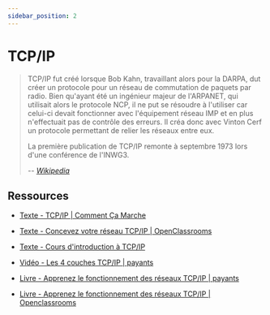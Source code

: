 ```yaml
---
sidebar_position: 2
---
```


# TCP/IP

> TCP/IP fut créé lorsque Bob Kahn, travaillant alors pour la DARPA, dut créer un protocole pour un réseau de commutation de paquets par radio. Bien qu'ayant été un ingénieur majeur de l'ARPANET, qui utilisait alors le protocole NCP, il ne put se résoudre à l'utiliser car celui-ci devait fonctionner avec l'équipement réseau IMP et en plus n'effectuait pas de contrôle des erreurs. Il créa donc avec Vinton Cerf un protocole permettant de relier les réseaux entre eux.
>
>La première publication de TCP/IP remonte à septembre 1973 lors d'une conférence de l'INWG3.
>
> -- <cite>[Wikipedia](https://fr.wikipedia.org/wiki/Suite_des_protocoles_Internet)</cite>

## Ressources

* [Texte - TCP/IP | Comment Ça Marche](https://www.commentcamarche.net/contents/539-tcp-ip)

* [Texte - Concevez votre réseau TCP/IP | OpenClassrooms](https://openclassrooms.com/fr/courses/6944606-concevez-votre-reseau-tcp-ip)

* [Texte - Cours d'introduction à TCP/IP](https://laissus.developpez.com/tutoriels/cours-introduction-tcp-ip/)

* [Vidéo - Les 4 couches TCP/IP | payants](https://www.elephorm.com/formation/code/webmaster/les-fondamentaux-du-webmaster/les-4-couches-tcpip)

* [Livre - Apprenez le fonctionnement des réseaux TCP/IP | payants](https://www.elephorm.com/formation/code/webmaster/les-fondamentaux-du-webmaster/les-4-couches-tcpip)

* [Livre - Apprenez le fonctionnement des réseaux TCP/IP | Openclassrooms](https://openclassrooms.com/fr/courses/857447-apprenez-le-fonctionnement-des-reseaux-tcp-ip)
